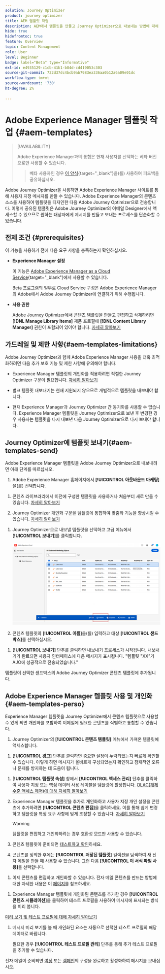 ```yaml
---
solution: Journey Optimizer
product: journey optimizer
title: AEM 템플릿 작업
description: AEM에서 템플릿을 만들고 Journey Optimizer으로 내보내는 방법에 대해 알아봅니다
hide: true
hidefromtoc: true
feature: Overview
topic: Content Management
role: User
level: Beginner
badge: label="Beta" type="Informative"
exl-id: e4935129-c1cb-41b1-b84d-cd419053c303
source-git-commit: 722d37dc4bcb9ab7983ea336aa0b12a6a09e01dc
workflow-type: tm+mt
source-wordcount: '730'
ht-degree: 2%

---
```


# Adobe Experience Manager 템플릿 작업 {#aem-templates}

>[!AVAILABILITY]
>
>Adobe Experience Manager과의 통합은 현재 사용자를 선택하는 베타 버전으로만 사용할 수 있습니다.
>> 베타 사용자인 경우 [이 양식](https://forms.office.com/pages/responsepage.aspx?id=Wht7-jR7h0OUrtLBeN7O4Wf0cbVTQ3tCpW_unE-w8-JUN1FaNlAzNkhPSUdaSkJXVFRCNTRJNVRFSy4u){target="_blank"}을(를) 사용하여 피드백을 공유하십시오.

Adobe Journey Optimizer을 사용하면 Adobe Experience Manager 사이트를 통해 사용자 지정 메시지를 만들 수 있습니다. Adobe Experience Manager의 콘텐츠 소스를 사용하여 템플릿을 디자인한 다음 Adobe Journey Optimizer으로 전송합니다. 이렇게 공유된 템플릿은 Adobe Journey Optimizer의 이메일 Designer에서 액세스할 수 있으므로 원하는 대상자에게 메시지를 만들고 보내는 프로세스를 단순화할 수 있습니다.

## 전제 조건 {#prerequisites}

이 기능을 사용하기 전에 다음 요구 사항을 충족하는지 확인하십시오.

* **Experience Manager 설정**

  이 기능은 [Adobe Experience Manager as a Cloud Service](https://experienceleague.adobe.com/docs/experience-manager-cloud-service/content/overview/introduction.html?lang=ko-KR){target="_blank"}에서 사용할 수 있습니다.

  Beta 프로그램의 일부로 Cloud Service 구성은 Adobe Experience Manager의 Adobe에서 Adobe Journey Optimizer에 연결하기 위해 수행됩니다.

* **사용 권한**

  Adobe Journey Optimizer에서 콘텐츠 템플릿을 만들고 편집하고 삭제하려면 **[!DNL Manage Library Items]** 제품 프로필에 **[!DNL Content Library Manager]** 권한이 포함되어 있어야 합니다. [자세히 알아보기](../administration/ootb-product-profiles.md#content-library-manager)

## 가드레일 및 제한 사항{#aem-templates-limitations}

Adobe Journey Optimizer과 함께 Adobe Experience Manager 사용을 더욱 최적화하려면 다음 추가 보호 기능 및 제한 사항에 유의해야 합니다.

* Experience Manager 템플릿의 개인화를 적용하려면 적절한 Journey Optimizer 구문이 필요합니다. [자세히 알아보기](../personalization/personalization-syntax.md)

* 벌크 템플릿 내보내기는 현재 지원되지 않으므로 개별적으로 템플릿을 내보내야 합니다.

* 현재 Experience Manager과 Journey Optimizer 간 동기화를 사용할 수 없습니다. Experience Manager 템플릿을 Journey Optimizer으로 보낸 후 변경한 경우 사용자는 템플릿을 다시 내보낸 다음 Journey Optimizer으로 다시 보내야 합니다.

## Journey Optimizer에 템플릿 보내기{#aem-templates-send}

Adobe Experience Manager 템플릿을 Adobe Journey Optimizer으로 내보내려면 아래 단계를 따르십시오.

1. Adobe Experience Manager 홈페이지에서 **[!UICONTROL 아웃바운드 마케팅]**&#x200B;을(를) 선택합니다.

<!--
    ![](assets/aem-outbound-menu.png)
-->

1. 콘텐츠 라이브러리에서 이전에 구성한 템플릿을 사용하거나 처음부터 새로 만들 수 있습니다. [자세히 알아보기](https://experienceleague.adobe.com/docs/experience-manager-65/authoring/authoring/managing-pages.html#creating-a-new-page)

1. Journey Optimizer 개인화 구문을 템플릿에 통합하여 맞춤화 기능을 향상시킬 수 있습니다. [자세히 알아보기](../personalization/personalization-syntax.md)

<!--
    ![](assets/aem_ajo_4.png)
-->

1. Journey Optimizer으로 내보낼 템플릿을 선택하고 고급 메뉴에서 **[!UICONTROL 보내기]**&#x200B;를 클릭합니다.

   ![](assets/aem-advanced-menu.png)

1. 콘텐츠 템플릿의 **[!UICONTROL 이름]**&#x200B;을(를) 입력하고 대상 **[!UICONTROL 샌드박스]**&#x200B;를 선택하십시오.

<!--
   ![](assets/aem-send-template-settings.png)
-->

1. **[!UICONTROL 보내기]** 단추를 클릭하면 내보내기 프로세스가 시작됩니다. 내보내기가 완료되면 사용자 인터페이스에 다음 메시지가 표시됩니다. &quot;템플릿 &quot;XX&quot;가 AJO에 성공적으로 전송되었습니다.&quot;

템플릿이 선택한 샌드박스의 Adobe Journey Optimizer 콘텐츠 템플릿에 추가됩니다.

## Adobe Experience Manager 템플릿 사용 및 개인화{#aem-templates-perso}

Experience Manager 템플릿을 Journey Optimizer에서 콘텐츠 템플릿으로 사용할 수 있게 되면 개인화를 포함하여 이메일에 필요한 콘텐츠를 식별하고 통합할 수 있습니다.

1. Journey Optimizer의 **[!UICONTROL 콘텐츠 템플릿]** 메뉴에서 가져온 템플릿에 액세스합니다.

<!--
    ![](assets/aem_ajo_1.png)
-->

1. **[!UICONTROL 경고]** 단추를 클릭하면 중요한 설정이 누락되었는지 빠르게 확인할 수 있습니다. 이렇게 하면 메시지가 올바르게 구성되었는지 확인하고 잠재적인 오류나 문제를 방지하는 데 도움이 됩니다.

<!--
    ![](assets/aem_ajo_2.png)
-->

1. **[!UICONTROL 템플릿 속성]** 창에서 **[!UICONTROL 액세스 관리]** 단추를 클릭하여 사용자 지정 또는 핵심 데이터 사용 레이블을 템플릿에 할당합니다. [OLAC(개체 수준 액세스 제어)에 대해 자세히 알아보기](../administration/object-based-access.md)

1. Experience Manager 템플릿을 추가로 개인화하고 사용자 지정 개인 설정을 콘텐츠에 추가하려면 **[!UICONTROL 콘텐츠 편집]**&#x200B;을 클릭하세요. 이를 통해 쉽게 변경하고 템플릿을 특정 요구 사항에 맞게 조정할 수 있습니다. [자세히 알아보기](../email/get-started-email-design.md)

   >[!WARNING]
   >
   > 템플릿을 편집하고 개인화하려는 경우 호환성 모드만 사용할 수 있습니다.

1. 콘텐츠 템플릿이 준비되면 [테스트하고 확인](../content-management/content-templates.md#test-template)하세요.

1. 콘텐츠를 정의한 후에는 **[!UICONTROL 저장된 템플릿]** 컬렉션을 탐색하여 새 전자 메일을 만들 때 사용할 수 있습니다. 그런 다음 **[!UICONTROL 이 서식 파일 사용]**&#x200B;을 선택합니다.

<!--
    ![](assets/aem_ajo_3.png)
-->

1. 이제 콘텐츠를 편집하고 개인화할 수 있습니다. 전자 메일 콘텐츠를 만드는 방법에 대한 자세한 내용은 이 [페이지](../email/content-from-scratch.md)를 참조하세요.

<!--
    ![](assets/aem_ajo_5.png)
-->

1. Experience Manager 템플릿에 개인화된 콘텐츠를 추가한 경우 **[!UICONTROL 콘텐츠 시뮬레이션]**&#x200B;을 클릭하여 테스트 프로필을 사용하여 메시지에 표시되는 방식을 미리 봅니다.

[미리 보기 및 테스트 프로필에 대해 자세히 알아보기](../content-management/preview-test.md)

<!--
    ![](assets/aem_ajo_6.png)
-->

1. 메시지 미리 보기를 볼 때 개인화된 요소는 자동으로 선택한 테스트 프로필의 해당 데이터로 바뀝니다.

   필요한 경우 **[!UICONTROL 테스트 프로필 관리]** 단추를 통해 추가 테스트 프로필을 추가할 수 있습니다.

<!--
    ![](assets/aem_ajo_7.png)
-->

전자 메일이 준비되면 [여정](../building-journeys/journey-gs.md) 또는 [캠페인](../campaigns/create-campaign.md)의 구성을 완료하고 활성화하여 메시지를 보내십시오.
